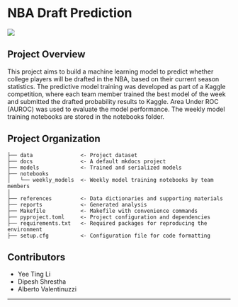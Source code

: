 # NBA Draft Prediction

<a target="_blank" href="https://cookiecutter-data-science.drivendata.org/">
    <img src="https://img.shields.io/badge/CCDS-Project%20template-328F97?logo=cookiecutter" />
</a>

## Project Overview
This project aims to build a machine learning model to predict whether college players will be drafted in the NBA, based on their current season statistics. The predictive model training was developed as part of a Kaggle competition, where each team member trained the best model of the week and submitted the drafted probability results to Kaggle. Area Under ROC (AUROC) was used to evaluate the model performance. The weekly model training notebooks are stored in the notebooks folder. 

## Project Organization

```
├── data               <- Project dataset
├── docs               <- A default mkdocs project
├── models             <- Trained and serialized models
├── notebooks
│   └── weekly_models  <- Weekly model training notebooks by team members       
│
├── references         <- Data dictionaries and supporting materials
├── reports            <- Generated analysis
├── Makefile           <- Makefile with convenience commands 
├── pyproject.toml     <- Project configuration and dependencies
├── requirements.txt   <- Required packages for reproducing the environment
├── setup.cfg          <- Configuration file for code formatting

```

## Contributors
- Yee Ting Li
- Dipesh Shrestha
- Alberto Valentinuzzi

--------

